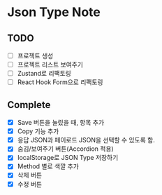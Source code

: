 # Json Type Note

## TODO

- [ ] 프로젝트 생성
- [ ] 프로젝트 리스트 보여주기
- [ ] Zustand로 리팩토링
- [ ] React Hook Form으로 리팩토링

## Complete
- [x] Save 버튼을 눌렀을 때, 항목 추가
- [x] Copy 기능 추가
- [x] 응답 JSON과 페이로드 JSON을 선택할 수 있도록 함.
- [x] 숨김/보여주기 버튼(Accordion 적용)
- [x] localStorage로 JSON Type 저장하기
- [x] Method 별로 색깔 추가
- [x] 삭제 버튼
- [x] 수정 버튼
